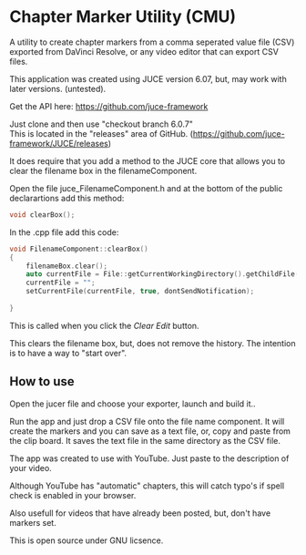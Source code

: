 # Chapter Marker Utility (CMU)

A utility to create chapter markers from a comma seperated value file (CSV) exported from DaVinci Resolve, 
or any video editor that can export CSV files.

This application was created using JUCE version 6.07, but, may work with later versions. (untested).

Get the API here: https://github.com/juce-framework

Just clone and then use "checkout branch 6.0.7"  
This is located in the "releases" area of GitHub. (https://github.com/juce-framework/JUCE/releases)

It does require that you add a method to the JUCE core that allows you to clear the filename box in the
filenameComponent.


Open the file juce_FilenameComponent.h and at the bottom of the public declarartions add this method:

~~~cpp
void clearBox();
~~~

In the .cpp file add this code:

~~~cpp
void FilenameComponent::clearBox()
{
    filenameBox.clear();
    auto currentFile = File::getCurrentWorkingDirectory().getChildFile(getCurrentFileText()); 
    currentFile = "";
    setCurrentFile(currentFile, true, dontSendNotification);
   
}
~~~

This is called when you click the *Clear Edit* button.

This clears the filename box, but, does not remove the history.  The intention is to have a way to "start over".

## How to use

Open the jucer file and choose your exporter, launch and build it..

Run the app and just drop a CSV file onto the file name component.  It will create the markers and you can save as a text file, or, copy and paste from the clip board. It saves the text file in the same directory as the CSV file.

The app was created to use with YouTube.  Just paste to the description of your video.

Although YouTube has "automatic" chapters, this will catch typo's if spell check is enabled in your browser.

Also usefull for videos that have already been posted, but, don't have markers set.

This is open source under GNU licsence.